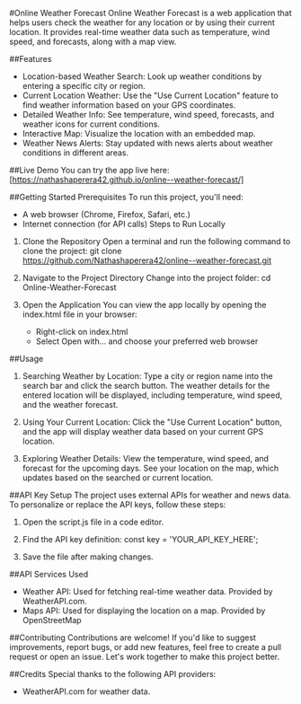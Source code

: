 #Online Weather Forecast
Online Weather Forecast is a web application that helps users check the weather for any location or by using their current location. It provides real-time weather data such as temperature, wind speed, and forecasts, along with a map view.


##Features

- Location-based Weather Search: Look up weather conditions by entering a specific city or region.
- Current Location Weather: Use the "Use Current Location" feature to find weather information based on your GPS coordinates.
- Detailed Weather Info: See temperature, wind speed, forecasts, and weather icons for current conditions.
- Interactive Map: Visualize the location with an embedded map.
- Weather News Alerts: Stay updated with news alerts about weather conditions in different areas.


##Live Demo
You can try the app live here:[https://nathashaperera42.github.io/online--weather-forecast/]


##Getting Started
Prerequisites
To run this project, you'll need:
- A web browser (Chrome, Firefox, Safari, etc.)
- Internet connection (for API calls)
Steps to Run Locally
1. Clone the Repository
   Open a terminal and run the following command to clone the project:
   git clone  https://github.com/Nathashaperera42/online--weather-forecast.git

2. Navigate to the Project Directory
   Change into the project folder:
   cd Online-Weather-Forecast

3. Open the Application
   You can view the app locally by opening the index.html file in your browser:
   - Right-click on index.html
   - Select Open with... and choose your preferred web browser

##Usage
1. Searching Weather by Location: Type a city or region name into the search bar and click the search button. The weather details for the entered location will be displayed, including temperature, wind speed, and the weather forecast.

2. Using Your Current Location: Click the "Use Current Location" button, and the app will display weather data based on your current GPS location.

3. Exploring Weather Details: View the temperature, wind speed, and forecast for the upcoming days. See your location on the map, which updates based on the searched or current location.

##API Key Setup
The project uses external APIs for weather and news data. To personalize or replace the API keys, follow these steps:

1. Open the script.js file in a code editor.
2. Find the API key definition:
   const key = 'YOUR_API_KEY_HERE';

3. Save the file after making changes.

##API Services Used
- Weather API: Used for fetching real-time weather data. Provided by WeatherAPI.com.
- Maps API: Used for displaying the location on a map. Provided by OpenStreetMap


##Contributing
Contributions are welcome! If you'd like to suggest improvements, report bugs, or add new features, feel free to create a pull request or open an issue. Let's work together to make this project better.


##Credits
Special thanks to the following API providers:

- WeatherAPI.com for weather data.





